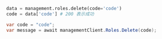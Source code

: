 ```python
data = management.roles.delete(code='code')
code = data['code'] # 200 表示成功
```

```csharp
var code = "code";
var message = await managementClient.Roles.Delete(code);
```
